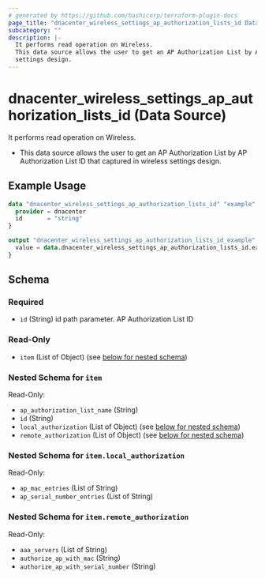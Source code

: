 ```yaml
---
# generated by https://github.com/hashicorp/terraform-plugin-docs
page_title: "dnacenter_wireless_settings_ap_authorization_lists_id Data Source - terraform-provider-dnacenter"
subcategory: ""
description: |-
  It performs read operation on Wireless.
  This data source allows the user to get an AP Authorization List by AP Authorization List ID that captured in wireless
  settings design.
---
```


# dnacenter_wireless_settings_ap_authorization_lists_id (Data Source)

It performs read operation on Wireless.

- This data source allows the user to get an AP Authorization List by AP Authorization List ID that captured in wireless
settings design.

## Example Usage

```terraform
data "dnacenter_wireless_settings_ap_authorization_lists_id" "example" {
  provider = dnacenter
  id       = "string"
}

output "dnacenter_wireless_settings_ap_authorization_lists_id_example" {
  value = data.dnacenter_wireless_settings_ap_authorization_lists_id.example.item
}
```

<!-- schema generated by tfplugindocs -->
## Schema

### Required

- `id` (String) id path parameter. AP Authorization List ID

### Read-Only

- `item` (List of Object) (see [below for nested schema](#nestedatt--item))

<a id="nestedatt--item"></a>
### Nested Schema for `item`

Read-Only:

- `ap_authorization_list_name` (String)
- `id` (String)
- `local_authorization` (List of Object) (see [below for nested schema](#nestedobjatt--item--local_authorization))
- `remote_authorization` (List of Object) (see [below for nested schema](#nestedobjatt--item--remote_authorization))

<a id="nestedobjatt--item--local_authorization"></a>
### Nested Schema for `item.local_authorization`

Read-Only:

- `ap_mac_entries` (List of String)
- `ap_serial_number_entries` (List of String)


<a id="nestedobjatt--item--remote_authorization"></a>
### Nested Schema for `item.remote_authorization`

Read-Only:

- `aaa_servers` (List of String)
- `authorize_ap_with_mac` (String)
- `authorize_ap_with_serial_number` (String)
